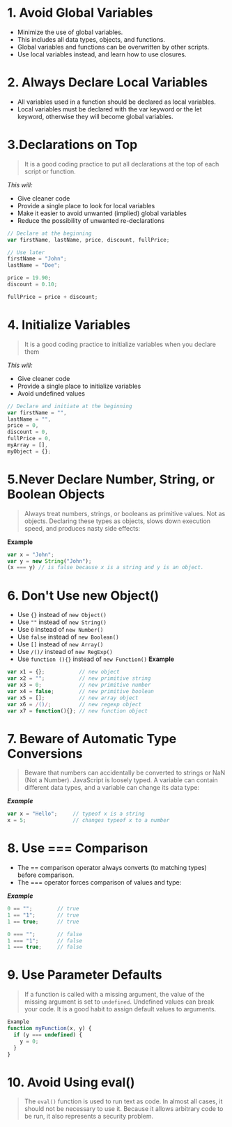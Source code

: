 # 1. Avoid Global Variables
- Minimize the use of global variables.
- This includes all data types, objects, and functions.
- Global variables and functions can be overwritten by other scripts.
- Use local variables instead, and learn how to use closures.

# 2. Always Declare Local Variables
- All variables used in a function should be declared as local variables.
- Local variables must be declared with the var keyword or the let keyword, otherwise they will become global variables.
 # 3.Declarations on Top
 > It is a good coding practice to put all declarations at the top of each script or function.
 
*This will:*
- Give cleaner code
- Provide a single place to look for local variables
- Make it easier to avoid unwanted (implied) global variables
- Reduce the possibility of unwanted re-declarations
``` js
// Declare at the beginning
var firstName, lastName, price, discount, fullPrice;

// Use later
firstName = "John";
lastName = "Doe";

price = 19.90;
discount = 0.10;

fullPrice = price + discount;
```
# 4. Initialize Variables
>It is a good coding practice to initialize variables when you declare them

*This will:*
- Give cleaner code
- Provide a single place to initialize variables
- Avoid undefined values
 
``` js
// Declare and initiate at the beginning
var firstName = "",
lastName = "",
price = 0,
discount = 0,
fullPrice = 0,
myArray = [],
myObject = {};
```
# 5.Never Declare Number, String, or Boolean Objects
>Always treat numbers, strings, or booleans as primitive values. Not as objects.
Declaring these types as objects, slows down execution speed, and produces nasty side effects:

**Example**
```js
var x = "John";             
var y = new String("John");
(x === y) // is false because x is a string and y is an object.
```
# 6. Don't Use new Object()
- Use `{}` instead of `new Object()`
- Use `""` instead of `new String()`
- Use `0` instead of `new Number()`
- Use `false` instead of `new Boolean()`
- Use `[]` instead of `new Array()`
- Use `/()/` instead of `new RegExp()`
- Use `function (){}` instead of `new Function()`
**Example**
```js
var x1 = {};           // new object
var x2 = "";           // new primitive string
var x3 = 0;            // new primitive number
var x4 = false;        // new primitive boolean
var x5 = [];           // new array object
var x6 = /()/;         // new regexp object
var x7 = function(){}; // new function object
```
# 7. Beware of Automatic Type Conversions
>Beware that numbers can accidentally be converted to strings or NaN (Not a Number).
JavaScript is loosely typed. A variable can contain different data types, and a variable can change its data type:

***Example***
```js
var x = "Hello";     // typeof x is a string
x = 5;               // changes typeof x to a number
```
# 8. Use === Comparison
- The == comparison operator always converts (to matching types) before comparison.
- The === operator forces comparison of values and type:

***Example***
```js
0 == "";        // true
1 == "1";       // true
1 == true;      // true

0 === "";       // false
1 === "1";      // false
1 === true;     // false
```
# 9. Use Parameter Defaults
>If a function is called with a missing argument, the value of the missing argument is set to `undefined`.
Undefined values can break your code. It is a good habit to assign default values to arguments.
```js
Example
function myFunction(x, y) {
  if (y === undefined) {
    y = 0;
  }
}
```
# 10. Avoid Using eval()
>The `eval()` function is used to run text as code. In almost all cases, it should not be necessary to use it.
Because it allows arbitrary code to be run, it also represents a security problem.